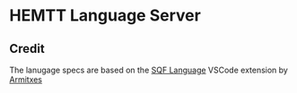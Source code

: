 # HEMTT Language Server

## Credit

The lanugage specs are based on the [SQF Language](https://github.com/Armitxes/VSCode_SQF) VSCode extension by [Armitxes](https://github.com/Armitxes)
